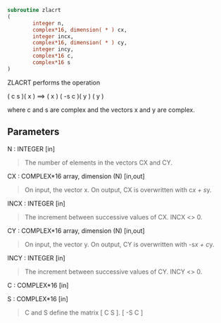 ```fortran
subroutine zlacrt
(
        integer n,
        complex*16, dimension( * ) cx,
        integer incx,
        complex*16, dimension( * ) cy,
        integer incy,
        complex*16 c,
        complex*16 s
)
```

ZLACRT performs the operation

(  c  s )( x )  ==> ( x )
( -s  c )( y )      ( y )

where c and s are complex and the vectors x and y are complex.

## Parameters
N : INTEGER [in]
> The number of elements in the vectors CX and CY.

CX : COMPLEX*16 array, dimension (N) [in,out]
> On input, the vector x.
> On output, CX is overwritten with c*x + s*y.

INCX : INTEGER [in]
> The increment between successive values of CX.  INCX <> 0.

CY : COMPLEX*16 array, dimension (N) [in,out]
> On input, the vector y.
> On output, CY is overwritten with -s*x + c*y.

INCY : INTEGER [in]
> The increment between successive values of CY.  INCY <> 0.

C : COMPLEX*16 [in]

S : COMPLEX*16 [in]
> C and S define the matrix
> [  C   S  ].
> [ -S   C  ]
